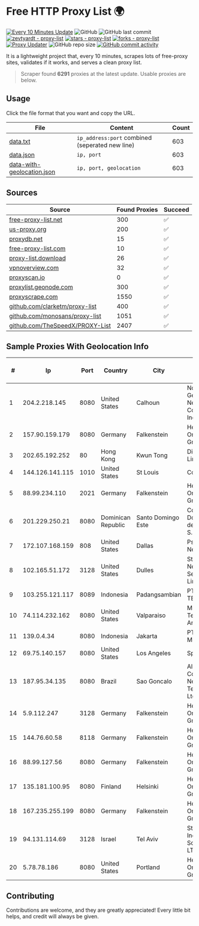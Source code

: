 
# Free HTTP Proxy List 🌍

[![Every 10 Minutes Update](https://github.com/mertguvencli/http-proxy-list/actions/workflows/main.yml/badge.svg?branch=main)](https://github.com/mertguvencli/http-proxy-list/actions/workflows/main.yml)
![GitHub](https://img.shields.io/github/license/mertguvencli/http-proxy-list)
![GitHub last commit](https://img.shields.io/github/last-commit/mertguvencli/http-proxy-list)
[![zevtyardt - proxy-list](https://img.shields.io/static/v1?label=zevtyardt&message=proxy-list&color=blue&logo=github)](https://github.com/zevtyardt/proxy-list "Go to GitHub repo")
[![stars - proxy-list](https://img.shields.io/github/stars/zevtyardt/proxy-list?style=social)](https://github.com/zevtyardt/proxy-list)
[![forks - proxy-list](https://img.shields.io/github/forks/zevtyardt/proxy-list?style=social)](https://github.com/zevtyardt/proxy-list)
[![Proxy Updater](https://github.com/zevtyardt/proxy-list/workflows/Proxy%20Updater/badge.svg)](https://github.com/zevtyardt/proxy-list/actions?query=workflow:"Proxy+Updater")
![GitHub repo size](https://img.shields.io/github/repo-size/zevtyardt/proxy-list)
[![GitHub commit activity](https://img.shields.io/github/commit-activity/m/zevtyardt/proxy-list?logo=commits)](https://github.com/zevtyardt/proxy-list/commits/main)

It is a lightweight project that, every 10 minutes, scrapes lots of free-proxy sites, validates if it works, and serves a clean proxy list.

> Scraper found **6291** proxies at the latest update. Usable proxies are below.

## Usage

Click the file format that you want and copy the URL.

|File|Content|Count|
|----|-------|-----|
|[data.txt](https://raw.githubusercontent.com/mertguvencli/http-proxy-list/main/proxy-list/data.txt)|`ip_address:port` combined (seperated new line)|603|
|[data.json](https://raw.githubusercontent.com/mertguvencli/http-proxy-list/main/proxy-list/data.json)|`ip, port`|603|
|[data-with-geolocation.json](https://raw.githubusercontent.com/mertguvencli/http-proxy-list/main/proxy-list/data-with-geolocation.json)|`ip, port, geolocation`|603|

## Sources

|Source|Found Proxies|Succeed|
|------|-------------|-------|
|[free-proxy-list.net](https://free-proxy-list.net)|300|✅|
|[us-proxy.org](https://www.us-proxy.org)|200|✅|
|[proxydb.net](http://proxydb.net)|15|✅|
|[free-proxy-list.com](https://free-proxy-list.com/?page=&port=&type%5B%5D=http&type%5B%5D=https&up_time=0&search=Search)|10|✅|
|[proxy-list.download](https://www.proxy-list.download/HTTP)|26|✅|
|[vpnoverview.com](https://vpnoverview.com/privacy/anonymous-browsing/free-proxy-servers)|32|✅|
|[proxyscan.io](https://www.proxyscan.io)|0|✅|
|[proxylist.geonode.com](https://proxylist.geonode.com/api/proxy-list?limit=300&page=1&sort_by=lastChecked&sort_type=desc&protocols=http,https)|300|✅|
|[proxyscrape.com](https://api.proxyscrape.com/v2/?request=displayproxies&protocol=http&timeout=10000&country=all&ssl=all&anonymity=all)|1550|✅|
|[github.com/clarketm/proxy-list](https://raw.githubusercontent.com/clarketm/proxy-list/master/proxy-list-raw.txt)|400|✅|
|[github.com/monosans/proxy-list](https://raw.githubusercontent.com/monosans/proxy-list/main/proxies/http.txt)|1051|✅|
|[github.com/TheSpeedX/PROXY-List](https://raw.githubusercontent.com/TheSpeedX/PROXY-List/master/http.txt)|2407|✅|


## Sample Proxies With Geolocation Info

|#|Ip|Port|Country|City|Internet Service Provider|
|-|--|----|-------|----|-------------------------|
|1|204.2.218.145|8080|United States|Calhoun|North Georgia Network Cooperative, Inc.|
|2|157.90.159.179|8080|Germany|Falkenstein|Hetzner Online GmbH|
|3|202.65.192.252|80|Hong Kong|Kwun Tong|Diyixian.com Limited|
|4|144.126.141.115|1010|United States|St Louis|Contabo Inc.|
|5|88.99.234.110|2021|Germany|Falkenstein|Hetzner Online GmbH|
|6|201.229.250.21|8080|Dominican Republic|Santo Domingo Este|Compañía Dominicana de Teléfonos S. A.|
|7|172.107.168.159|808|United States|Dallas|Psychz Networks|
|8|102.165.51.172|3128|United States|Dulles|Stallion Network Services Limited|
|9|103.255.121.117|8089|Indonesia|Padangsambian|PT DEWATA TELEMATIKA|
|10|74.114.232.162|8080|United States|Valparaiso|Midwest Telecom of America, Inc|
|11|139.0.4.34|8080|Indonesia|Jakarta|PT. First Media, Tbk|
|12|69.75.140.157|8080|United States|Los Angeles|Spectrum|
|13|187.95.34.135|8080|Brazil|Sao Goncalo|Alta Rede Corporate Network Telecom Ltda - EPP|
|14|5.9.112.247|3128|Germany|Falkenstein|Hetzner Online GmbH|
|15|144.76.60.58|8118|Germany|Falkenstein|Hetzner Online GmbH|
|16|88.99.127.56|8080|Germany|Falkenstein|Hetzner Online GmbH|
|17|135.181.100.95|8080|Finland|Helsinki|Hetzner Online GmbH|
|18|167.235.255.199|8080|Germany|Falkenstein|Hetzner Online GmbH|
|19|94.131.114.69|3128|Israel|Tel Aviv|Stark Industries Solutions LTD|
|20|5.78.78.186|8080|United States|Portland|Hetzner Online GmbH|



## Contributing

Contributions are welcome, and they are greatly appreciated! Every
little bit helps, and credit will always be given.

